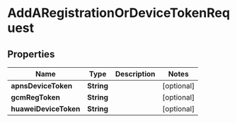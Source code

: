 

# AddARegistrationOrDeviceTokenRequest


## Properties

| Name | Type | Description | Notes |
|------------ | ------------- | ------------- | -------------|
|**apnsDeviceToken** | **String** |  |  [optional] |
|**gcmRegToken** | **String** |  |  [optional] |
|**huaweiDeviceToken** | **String** |  |  [optional] |



